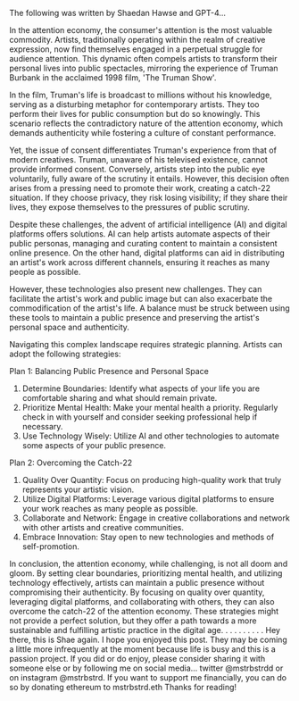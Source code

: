The following was written by Shaedan Hawse and GPT-4...

In the attention economy, the consumer's attention is the most valuable commodity. Artists, traditionally operating within the realm of creative expression, now find themselves engaged in a perpetual struggle for audience attention. This dynamic often compels artists to transform their personal lives into public spectacles, mirroring the experience of Truman Burbank in the acclaimed 1998 film, 'The Truman Show'.

In the film, Truman's life is broadcast to millions without his knowledge, serving as a disturbing metaphor for contemporary artists. They too perform their lives for public consumption but do so knowingly. This scenario reflects the contradictory nature of the attention economy, which demands authenticity while fostering a culture of constant performance.

Yet, the issue of consent differentiates Truman's experience from that of modern creatives. Truman, unaware of his televised existence, cannot provide informed consent. Conversely, artists step into the public eye voluntarily, fully aware of the scrutiny it entails. However, this decision often arises from a pressing need to promote their work, creating a catch-22 situation. If they choose privacy, they risk losing visibility; if they share their lives, they expose themselves to the pressures of public scrutiny.

Despite these challenges, the advent of artificial intelligence (AI) and digital platforms offers solutions. AI can help artists automate aspects of their public personas, managing and curating content to maintain a consistent online presence. On the other hand, digital platforms can aid in distributing an artist's work across different channels, ensuring it reaches as many people as possible.

However, these technologies also present new challenges. They can facilitate the artist's work and public image but can also exacerbate the commodification of the artist's life. A balance must be struck between using these tools to maintain a public presence and preserving the artist's personal space and authenticity.

Navigating this complex landscape requires strategic planning. Artists can adopt the following strategies:

Plan 1: Balancing Public Presence and Personal Space

1. Determine Boundaries: Identify what aspects of your life you are comfortable sharing and what should remain private.
2. Prioritize Mental Health: Make your mental health a priority. Regularly check in with yourself and consider seeking      professional help if necessary.
3. Use Technology Wisely: Utilize AI and other technologies to automate some aspects of your public presence.

Plan 2: Overcoming the Catch-22

1. Quality Over Quantity: Focus on producing high-quality work that truly represents your artistic vision.
2. Utilize Digital Platforms: Leverage various digital platforms to ensure your work reaches as many people as possible.
3. Collaborate and Network: Engage in creative collaborations and network with other artists and creative communities.
4. Embrace Innovation: Stay open to new technologies and methods of self-promotion.

In conclusion, the attention economy, while challenging, is not all doom and gloom. By setting clear boundaries, prioritizing mental health, and utilizing technology effectively, artists can maintain a public presence without compromising their authenticity. By focusing on quality over quantity, leveraging digital platforms, and collaborating with others, they can also overcome the catch-22 of the attention economy. These strategies might not provide a perfect solution, but they offer a path towards a more sustainable and fulfilling artistic practice in the digital age.
.
.
.
.
.
.
.
.
.
Hey there, this is Shae again. I hope you enjoyed this post. They may be coming a little more infrequently at the moment because life is busy and this is a passion project. If you did or do enjoy, please consider sharing it with someone else or by following me on social media... twitter @mstrbstrdd or on instagram @mstrbstrd. If you want to support me financially, you can do so by donating ethereum to mstrbstrd.eth Thanks for reading!

